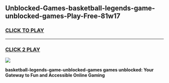 
## Unblocked-Games-basketball-legends-game-unblocked-games-Play-Free-81w17
<h3>
<a href="https://premium76.site?title=basketball-legends-game-unblocked-games&ref=09A">CLICK TO PLAY</a></h3>
<hr>

<h3>
<a href="https://premium76.site?title=basketball-legends-game-unblocked-games&ref=09A">CLICK 2 PLAY</a>
  
</h3>

<a href="https://premium76.site?title=basketball-legends-game-unblocked-games&ref=09A"><img src="https://clearcache.store/games.png"></a>


**basketball-legends-game-unblocked-games games unblocked: Your Gateway to Fun and Accessible Online Gaming**
